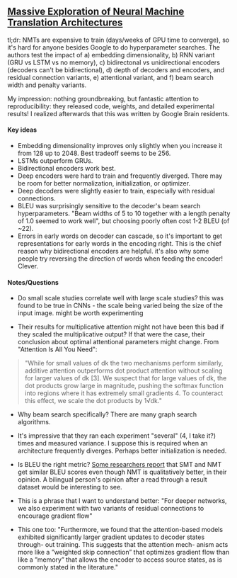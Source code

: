 ## [Massive Exploration of Neural Machine Translation Architectures](http://arxiv.org/abs/1703.03906)

tl;dr: NMTs are expensive to train (days/weeks of GPU time to converge), so it's hard for anyone besides Google to do hyperparameter searches. The authors test the impact of a) embedding dimensionality, b) RNN variant (GRU vs LSTM vs no memory), c) bidirectonal vs unidirectional encoders (decoders can't be bidirectional), d) depth of decoders and encoders, and residual connection variants, e) attentional variant, and f) beam search width and penalty variants.

My impression: nothing groundbreaking, but fantastic attention to reproducibility: they released code, weights, and detailed experimental results! I realized afterwards that this was written by Google Brain residents.

#### Key ideas

* Embedding dimensionality improves only slightly when you increase it from 128 up to 2048. Best tradeoff seems to be 256.
* LSTMs outperform GRUs.
* Bidirectional encoders work best.
* Deep encoders were hard to train and frequently diverged. There may be room for better normalization, initialization, or optimizer.
* Deep decoders were slightly easier to train, especially with residual connections.
* BLEU was surprisingly sensitive to the decoder's beam search hyperparameters. "Beam widths of 5 to 10 together with a length penalty of 1.0 seemed to work well", but choosing poorly often cost 1-2 BLEU (of ~22).
* Errors in early words on decoder can cascade, so it's important to get representations for early words in the encoding right. This is the chief reason why bidirectional encoders are helpful. it's also why some people try reversing the direction of words when feeding the encoder! Clever.

#### Notes/Questions

* Do small scale studies correlate well with large scale studies? this was found to be true in CNNs - the scale being varied being the size of the input image. might be worth experimenting

* Their results for multiplicative attention might not have been this bad if they scaled the multiplicative output? If that were the case, their conclusion about optimal attentional parameters might change. From "Attention Is All You Need":
> "While for small values of dk the two mechanisms perform similarly, additive attention outperforms dot product attention without scaling for larger values of dk [3]. We suspect that for large values of dk, the dot products grow large in magnitude, pushing the softmax function into regions where it has extremely small gradients 4. To counteract this effect, we scale the dot products by 1√dk."

* Why beam search specifically? There are many graph search algorithms.

* It's impressive that they ran each experiment "several" (4, I take it?) times and measured variance. I suppose this is required when an architecture frequently diverges. Perhaps better initialization is needed.

* Is BLEU the right metric? [Some researchers report](http://forum.opennmt.net/t/metrics-bleu-ppl-gold-ppl-pred/249) that SMT and NMT get similar BLEU scores even though NMT is qualitatively better, in their opinion. A bilingual person's opinion after a read through a result dataset would be interesting to see.

* This is a phrase that I want to understand better: "For deeper networks, we also experiment with two variants of residual connections to encourage gradient flow"

* This one too: "Furthermore, we found that the attention-based models exhibited significantly larger gradient updates to decoder states through- out training. This suggests that the attention mech- anism acts more like a ”weighted skip connection” that optimizes gradient flow than like a ”memory” that allows the encoder to access source states, as is commonly stated in the literature."
